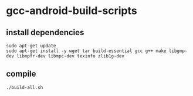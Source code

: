 # gcc-android-build-scripts

## install dependencies
```
sudo apt-get update
sudo apt-get install -y wget tar build-essential gcc g++ make libgmp-dev libmpfr-dev libmpc-dev texinfo zlib1g-dev
```

## compile
`./build-all.sh`
